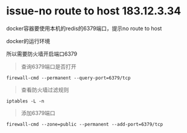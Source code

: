 # issue-no route to host 183.12.3.34
docker容器要使用本机的redis的6379端口，提示no route to host

docker的运行环境

所以需要防火墙开启端口6379

> 查询6379端口是否打开

`firewall-cmd --permanent --query-port=6379/tcp`

> 查看防火墙过滤规则

`iptables -L -n`

> 添加6379端口

`firewall-cmd --zone=public --permanent --add-port=6379/tcp`